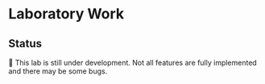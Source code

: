 # Laboratory Work

## Status

🚧 This lab is still under development. Not all features are fully implemented and there may be some bugs.